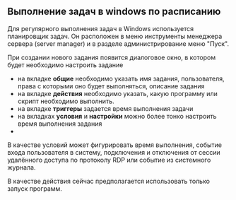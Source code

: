 ## Выполнение задач в windows по расписанию

Для регулярного выполнения задач в Windows используется планировщик задач. Он расположен в меню инструменты менеджера сервера (server manager) и в разделе администрирование меню "Пуск".

При создании нового задания появится диалоговое окно, в котором будет необходимо настроить задание
-  на вкладке **общие** необходимо указать имя задания, пользователя, права с которыми оно будет выполняться, описание задания
- на вкладке **действия** необходимо указать, какую программу или скрипт необходимо выполнить. 
- на вкладке **триггеры** задается время выполнения задачи
- на вкладках **условия** и **настройки** можно более тонко настроить время выполнения задания
- 
В качестве условий может фигурировать время выполнения, событие входа пользователя в систему, подключения и отключения от сессии удалённого доступа по протоколу RDP или событие из системного журнала.

В качестве действия сейчас предполагается использовать только запуск программ.
